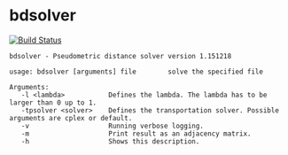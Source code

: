 # bdsolver
[![Build Status](https://magnum.travis-ci.org/bossen/bdsolver.svg?branch=master)](https://magnum.travis-ci.org/bossen/bdsolver)

```
bdsolver - Pseudometric distance solver version 1.151218

usage: bdsolver [arguments] file        solve the specified file

Arguments:
   -l <lambda>           Defines the lambda. The lambda has to be larger than 0 up to 1.
   -tpsolver <solver>    Defines the transportation solver. Possible arguments are cplex or default.
   -v                    Running verbose logging.
   -m                    Print result as an adjacency matrix.
   -h                    Shows this description.
```
